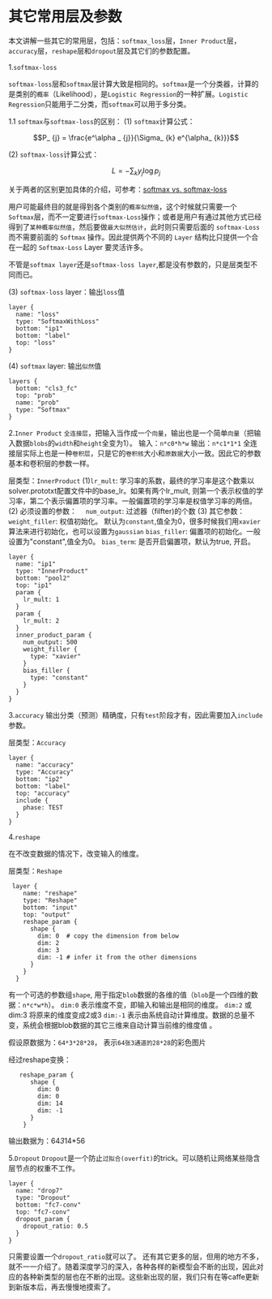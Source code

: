 # 其它常用层及参数

本文讲解一些其它的常用层，包括：`softmax_loss`层，`Inner Product`层，`accuracy`层，`reshape`层和`dropout`层及其它们的参数配置。

1.`softmax-loss`

`softmax-loss`层和`softmax`层计算大致是相同的。`softmax`是一个分类器，计算的是类别的`概率`（Likelihood），是`Logistic Regression`的一种扩展。`Logistic Regression`只能用于二分类，而`softmax`可以用于多分类。

1.1 `softmax`与`softmax-loss`的区别：
(1) `softmax`计算公式：
<script type="text/javascript" src="http://cdn.mathjax.org/mathjax/latest/MathJax.js?config=default"></script>
$$P_ {j} = \frac{e^\alpha _ {j}}{\Sigma_ {k} e^{\alpha_ {k}}}$$

(2) `softmax-loss`计算公式：
<script type="text/javascript" src="http://cdn.mathjax.org/mathjax/latest/MathJax.js?config=default"></script>
$$L = - \sum_{k} y_ {j}\log p_ {j}$$


关于两者的区别更加具体的介绍，可参考：[softmax vs. softmax-loss](http://freemind.pluskid.org/machine-learning/softmax-vs-softmax-loss-numerical-stability/)

用户可能最终目的就是得到各个类别的`概率似然值`，这个时候就只需要一个 `Softmax`层，而不一定要进行`softmax-Loss`操作；或者是用户有通过其他方式已经得到了`某种概率似然值`，然后要做`最大似然估计`，此时则只需要后面的 `softmax-Loss` 而不需要前面的 `Softmax` 操作。因此提供两个不同的 `Layer` 结构比只提供一个合在一起的 `Softmax-Loss` Layer 要灵活许多。

不管是`softmax layer`还是`softmax-loss layer`,都是没有参数的，只是层类型不同而已。

(3) `softmax-loss` layer：输出`loss`值
```
layer {
  name: "loss"
  type: "SoftmaxWithLoss"
  bottom: "ip1"
  bottom: "label"
  top: "loss"
}
```

(4) `softmax` layer: 输出`似然`值
```
layers {
  bottom: "cls3_fc"
  top: "prob"
  name: "prob"
  type: “Softmax"
}
```

2.`Inner Product`
`全连接层`，把输入当作成一个`向量`，输出也是一个简单`向量`（把输入数据`blobs`的`width`和`height`全变为1）。
输入：`n*c0*h*w`
输出：`n*c1*1*1`
全连接层实际上也是一种`卷积层`，只是它的`卷积核`大小和`原数据`大小一致。因此它的参数基本和卷积层的参数一样。

层类型：`InnerProduct`
 (1)`lr_mult`: 学习率的系数，最终的学习率是这个数乘以solver.prototxt配置文件中的base_lr。如果有两个lr_mult, 则第一个表示权值的学习率，第二个表示偏置项的学习率。一般偏置项的学习率是权值学习率的两倍。
 (2) 必须设置的参数：
　`num_output`: 过滤器（filfter)的个数
 (3) 其它参数：
　`weight_filler`: 权值初始化。 默认为`constant`,值全为0，很多时候我们用`xavier`算法来进行初始化，也可以设置为`gaussian`
  `bias_filler`: 偏置项的初始化。一般设置为"constant",值全为0。
  `bias_term`: 是否开启偏置项，默认为true, 开启。

```
layer {
  name: "ip1"
  type: "InnerProduct"
  bottom: "pool2"
  top: "ip1"
  param {
    lr_mult: 1
  }
  param {
    lr_mult: 2
  }
  inner_product_param {
    num_output: 500
    weight_filler {
      type: "xavier"
    }
    bias_filler {
      type: "constant"
    }
  }
}
```

3.`accuracy`
输出分类（预测）精确度，只有`test`阶段才有，因此需要加入`include`参数。

层类型：`Accuracy`
```
layer {
  name: "accuracy"
  type: "Accuracy"
  bottom: "ip2"
  bottom: "label"
  top: "accuracy"
  include {
    phase: TEST
  }
}
```

4.`reshape`

在不改变数据的情况下，改变输入的维度。

层类型：`Reshape`
```
 layer {
    name: "reshape"
    type: "Reshape"
    bottom: "input"
    top: "output"
    reshape_param {
      shape {
        dim: 0  # copy the dimension from below
        dim: 2
        dim: 3
        dim: -1 # infer it from the other dimensions
      }
    }
  }
```
有一个可选的参数组`shape`, 用于指定`blob`数据的各维的值（`blob`是一个四维的数据：`n*c*w*h`）。
`dim:0`  表示维度不变，即输入和输出是相同的维度。
`dim:2`  或 dim:3 将原来的维度变成2或3
`dim:-1` 表示由系统自动计算维度。数据的总量不变，系统会根据blob数据的其它三维来自动计算当前维的维度值 。

假设原数据为：`64*3*28*28`， 表示`64张3通道的28*28`的彩色图片

经过reshape变换：
```
   reshape_param {
      shape {
        dim: 0 
        dim: 0
        dim: 14
        dim: -1 
      }
    }
```
输出数据为：64*3*14*56

5.`Dropout`
 `Dropout`是一个防止`过拟合(overfit)`的trick。可以随机让网络某些隐含层节点的权重不工作。

```
layer {
  name: "drop7"
  type: "Dropout"
  bottom: "fc7-conv"
  top: "fc7-conv"
  dropout_param {
    dropout_ratio: 0.5
  }
}
```
只需要设置一个`dropout_ratio`就可以了。
还有其它更多的层，但用的地方不多，就不一一介绍了。随着深度学习的深入，各种各样的新模型会不断的出现，因此对应的各种新类型的层也在不断的出现。这些新出现的层，我们只有在等caffe更新到新版本后，再去慢慢地摸索了。